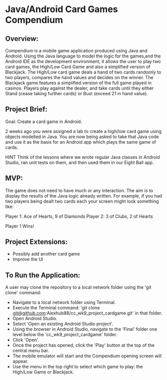 # Java/Android Card Games Compendium

## Overview:

Compendium is a mobile game application produced using Java and Android. Using the Java language to model the logic for the
games,and the Android IDE as the development environment, it allows the user to play two card games, the High/Low Card Game
and also a simplified version of Blackjack. The High/Low card game deals a hand of two cards randomly to two players, compares
the hand values and decides on the winner. The Blackjack game features a simplified version of the full game played in casinos. Players play against the dealer, and take cards until they either Stand (cease taking further cards) or Bust (exceed 21 in hand value).

## Project Brief:

Goal: Create a card game in Android.

2 weeks ago you were assigned a lab to create a high/low card game using objects modelled in Java. You are now being asked to take that Java code and use it as the basis for an Android app which plays the same game of cards.

HINT Think of the lessons where we wrote regular Java classes in Android Studio, ran unit tests on them, and then used them in our Eight Ball app.

## MVP:

The game does not need to have much or any interaction. The aim is to display the results of the Java logic already written. For example, if you had two players being dealt two cards each your screen might look something like:

  Player 1: Ace of Hearts, 9 of Diamonds
  Player 2: 3 of Clubs, 2 of Hearts

  Player 1 Wins!
  
## Project Extensions:

* Possibly add another card game
* Improve the UI

## To Run the Application:

A user may clone the repository to a local network folder using the 'git clone' command:

* Navigate to a local network folder using Terminal.
* Execute the Terminal command: 'git clone git@github.com:Alexhub88/cc_wk9_project_cardgame.git' in that folder.
* Open Android Studio.
* Select 'Open an existing Android Studio project'.
* Using the browser in Android Studio, navigate to the 'Final' folder one level below the 'cc_wk9_project_cardgame' folder.
* Click 'Open'.
* Once the project has opened, click the 'Play' button at the top of the central menu bar.
* The mobile emulator will start and the Compendium opening screen will appear.
* Use the menu in the top right to select which game to play: the High/Low Game or Blackjack.
